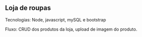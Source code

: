 <h2>Loja de roupas</h2>
<p>Tecnologias: Node, javascript, mySQL e bootstrap</p>
<p>Fluxo: CRUD dos produtos da loja, upload de imagem do produto.</p>


